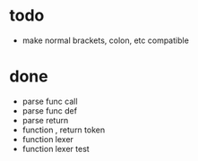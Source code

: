 # todo

- make normal brackets, colon, etc compatible

# done

- parse func call
- parse func def
- parse return
- function , return token
- function lexer
- function lexer test
